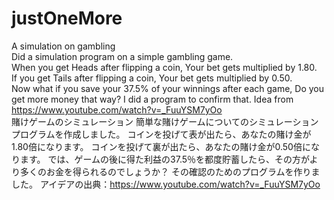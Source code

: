 # justOneMore
A simulation on gambling  
Did a simulation program on a simple gambling game.  
When you get Heads after flipping a coin, Your bet gets multiplied by 1.80.  
If you get Tails after flipping a coin, Your bet gets multiplied by 0.50.  
Now what if you save your 37.5% of your winnings after each game, Do you get more money that way?
I did a program to confirm that.
Idea from https://www.youtube.com/watch?v=_FuuYSM7yOo  
賭けゲームのシミュレーション
簡単な賭けゲームについてのシミュレーションプログラムを作成しました。
コインを投げて表が出たら、あなたの賭け金が1.80倍になります。
コインを投げて裏が出たら、あなたの賭け金が0.50倍になります。
では、ゲームの後に得た利益の37.5％を都度貯蓄したら、その方がより多くのお金を得られるのでしょうか？
その確認のためのプログラムを作りました。
アイデアの出典：https://www.youtube.com/watch?v=_FuuYSM7yOo
